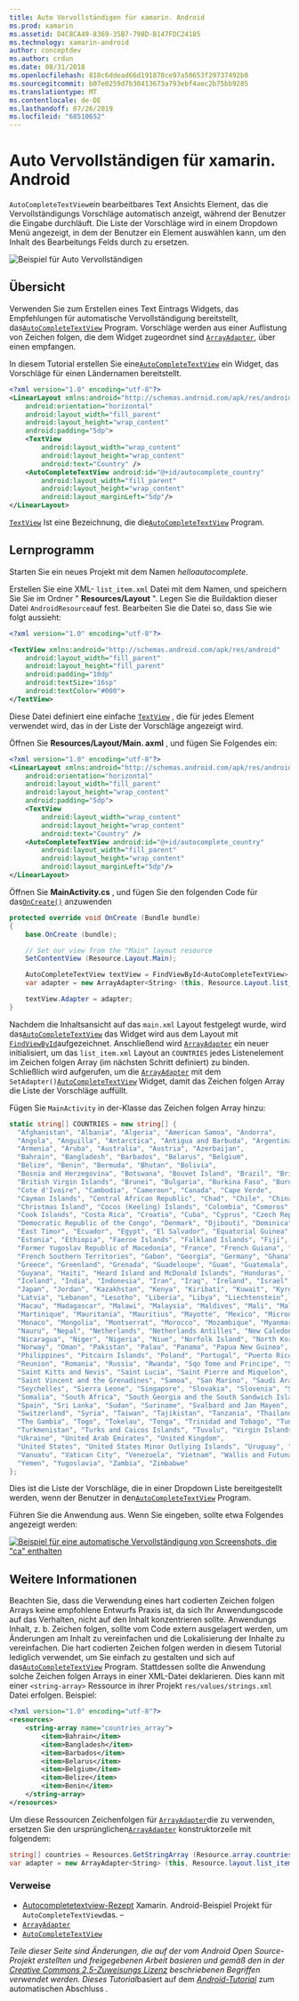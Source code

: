 ```yaml
---
title: Auto Vervollständigen für xamarin. Android
ms.prod: xamarin
ms.assetid: D4C8CA49-8369-35B7-798D-B147FDC24185
ms.technology: xamarin-android
author: conceptdev
ms.author: crdun
ms.date: 08/31/2018
ms.openlocfilehash: 810c6ddead66d191870ce97a50653f29737492b0
ms.sourcegitcommit: b07e0259d7b30413673a793ebf4aec2b75bb9285
ms.translationtype: MT
ms.contentlocale: de-DE
ms.lasthandoff: 07/26/2019
ms.locfileid: "68510652"
---
```

# <a name="auto-complete-for-xamarinandroid"></a>Auto Vervollständigen für xamarin. Android

`AutoCompleteTextView`ein bearbeitbares Text Ansichts Element, das die Vervollständigungs Vorschläge automatisch anzeigt, während der Benutzer die Eingabe durchläuft. Die Liste der Vorschläge wird in einem Dropdown Menü angezeigt, in dem der Benutzer ein Element auswählen kann, um den Inhalt des Bearbeitungs Felds durch zu ersetzen.

![Beispiel für Auto Vervollständigen](images/auto-complete.png)

## <a name="overview"></a>Übersicht

Verwenden Sie zum Erstellen eines Text Eintrags Widgets, das Empfehlungen für automatische Vervollständigung bereitstellt, das[`AutoCompleteTextView`](xref:Android.Widget.AutoCompleteTextView)
Program. Vorschläge werden aus einer Auflistung von Zeichen folgen, die dem Widget zugeordnet sind [`ArrayAdapter`](xref:Android.Widget.ArrayAdapter), über einen empfangen.

In diesem Tutorial erstellen Sie eine[`AutoCompleteTextView`](xref:Android.Widget.AutoCompleteTextView)
ein Widget, das Vorschläge für einen Ländernamen bereitstellt.

```xml
<?xml version="1.0" encoding="utf-8"?>
<LinearLayout xmlns:android="http://schemas.android.com/apk/res/android"
    android:orientation="horizontal"
    android:layout_width="fill_parent"
    android:layout_height="wrap_content"
    android:padding="5dp">
    <TextView
        android:layout_width="wrap_content"
        android:layout_height="wrap_content"
        android:text="Country" />
    <AutoCompleteTextView android:id="@+id/autocomplete_country"
        android:layout_width="fill_parent"
        android:layout_height="wrap_content"
        android:layout_marginLeft="5dp"/>
</LinearLayout>
```

[`TextView`](xref:Android.Widget.TextView) Ist eine Bezeichnung, die die[`AutoCompleteTextView`](xref:Android.Widget.AutoCompleteTextView)
Program.


## <a name="tutorial"></a>Lernprogramm

Starten Sie ein neues Projekt mit dem Namen *helloautocomplete*.

Erstellen Sie eine XML- `list_item.xml` Datei mit dem Namen, und speichern Sie Sie im Ordner " **Resources/Layout** ". Legen Sie die Buildaktion dieser Datei `AndroidResource`auf fest. Bearbeiten Sie die Datei so, dass Sie wie folgt aussieht:

```xml
<?xml version="1.0" encoding="utf-8"?>

<TextView xmlns:android="http://schemas.android.com/apk/res/android"
    android:layout_width="fill_parent"
    android:layout_height="fill_parent"
    android:padding="10dp"
    android:textSize="16sp"
    android:textColor="#000">
</TextView> 
```

Diese Datei definiert eine einfache [`TextView`](xref:Android.Widget.TextView) , die für jedes Element verwendet wird, das in der Liste der Vorschläge angezeigt wird.

Öffnen Sie **Resources/Layout/Main. axml** , und fügen Sie Folgendes ein:

```xml
<?xml version="1.0" encoding="utf-8"?>
<LinearLayout xmlns:android="http://schemas.android.com/apk/res/android"
    android:orientation="horizontal"
    android:layout_width="fill_parent"
    android:layout_height="wrap_content"
    android:padding="5dp">
    <TextView
        android:layout_width="wrap_content"
        android:layout_height="wrap_content"
        android:text="Country" />
    <AutoCompleteTextView android:id="@+id/autocomplete_country"
        android:layout_width="fill_parent"
        android:layout_height="wrap_content"
        android:layout_marginLeft="5dp"/>
</LinearLayout>
```

Öffnen Sie **MainActivity.cs** , und fügen Sie den folgenden Code für das[`OnCreate()`](xref:Android.App.Activity.OnCreate*)
anzuwenden

```csharp
protected override void OnCreate (Bundle bundle)
{
    base.OnCreate (bundle);

    // Set our view from the "Main" layout resource
    SetContentView (Resource.Layout.Main);

    AutoCompleteTextView textView = FindViewById<AutoCompleteTextView> (Resource.Id.autocomplete_country);
    var adapter = new ArrayAdapter<String> (this, Resource.Layout.list_item, COUNTRIES);

    textView.Adapter = adapter;
}
```

Nachdem die Inhaltsansicht auf das `main.xml` Layout festgelegt wurde, wird das[`AutoCompleteTextView`](xref:Android.Widget.AutoCompleteTextView)
das Widget wird aus dem Layout mit [`FindViewById`](xref:Android.App.Activity.FindViewById*)aufgezeichnet. Anschließend wird [`ArrayAdapter`](xref:Android.Widget.ArrayAdapter) ein neuer initialisiert, um das `list_item.xml` Layout an `COUNTRIES` jedes Listenelement im Zeichen folgen Array (im nächsten Schritt definiert) zu binden. Schließlich wird aufgerufen, um die [`ArrayAdapter`](xref:Android.Widget.ArrayAdapter) mit dem `SetAdapter()`[`AutoCompleteTextView`](xref:Android.Widget.AutoCompleteTextView)
Widget, damit das Zeichen folgen Array die Liste der Vorschläge auffüllt.

Fügen Sie `MainActivity` in der-Klasse das Zeichen folgen Array hinzu:

```csharp
static string[] COUNTRIES = new string[] {
  "Afghanistan", "Albania", "Algeria", "American Samoa", "Andorra",
  "Angola", "Anguilla", "Antarctica", "Antigua and Barbuda", "Argentina",
  "Armenia", "Aruba", "Australia", "Austria", "Azerbaijan",
  "Bahrain", "Bangladesh", "Barbados", "Belarus", "Belgium",
  "Belize", "Benin", "Bermuda", "Bhutan", "Bolivia",
  "Bosnia and Herzegovina", "Botswana", "Bouvet Island", "Brazil", "British Indian Ocean Territory",
  "British Virgin Islands", "Brunei", "Bulgaria", "Burkina Faso", "Burundi",
  "Cote d'Ivoire", "Cambodia", "Cameroon", "Canada", "Cape Verde",
  "Cayman Islands", "Central African Republic", "Chad", "Chile", "China",
  "Christmas Island", "Cocos (Keeling) Islands", "Colombia", "Comoros", "Congo",
  "Cook Islands", "Costa Rica", "Croatia", "Cuba", "Cyprus", "Czech Republic",
  "Democratic Republic of the Congo", "Denmark", "Djibouti", "Dominica", "Dominican Republic",
  "East Timor", "Ecuador", "Egypt", "El Salvador", "Equatorial Guinea", "Eritrea",
  "Estonia", "Ethiopia", "Faeroe Islands", "Falkland Islands", "Fiji", "Finland",
  "Former Yugoslav Republic of Macedonia", "France", "French Guiana", "French Polynesia",
  "French Southern Territories", "Gabon", "Georgia", "Germany", "Ghana", "Gibraltar",
  "Greece", "Greenland", "Grenada", "Guadeloupe", "Guam", "Guatemala", "Guinea", "Guinea-Bissau",
  "Guyana", "Haiti", "Heard Island and McDonald Islands", "Honduras", "Hong Kong", "Hungary",
  "Iceland", "India", "Indonesia", "Iran", "Iraq", "Ireland", "Israel", "Italy", "Jamaica",
  "Japan", "Jordan", "Kazakhstan", "Kenya", "Kiribati", "Kuwait", "Kyrgyzstan", "Laos",
  "Latvia", "Lebanon", "Lesotho", "Liberia", "Libya", "Liechtenstein", "Lithuania", "Luxembourg",
  "Macau", "Madagascar", "Malawi", "Malaysia", "Maldives", "Mali", "Malta", "Marshall Islands",
  "Martinique", "Mauritania", "Mauritius", "Mayotte", "Mexico", "Micronesia", "Moldova",
  "Monaco", "Mongolia", "Montserrat", "Morocco", "Mozambique", "Myanmar", "Namibia",
  "Nauru", "Nepal", "Netherlands", "Netherlands Antilles", "New Caledonia", "New Zealand",
  "Nicaragua", "Niger", "Nigeria", "Niue", "Norfolk Island", "North Korea", "Northern Marianas",
  "Norway", "Oman", "Pakistan", "Palau", "Panama", "Papua New Guinea", "Paraguay", "Peru",
  "Philippines", "Pitcairn Islands", "Poland", "Portugal", "Puerto Rico", "Qatar",
  "Reunion", "Romania", "Russia", "Rwanda", "Sqo Tome and Principe", "Saint Helena",
  "Saint Kitts and Nevis", "Saint Lucia", "Saint Pierre and Miquelon",
  "Saint Vincent and the Grenadines", "Samoa", "San Marino", "Saudi Arabia", "Senegal",
  "Seychelles", "Sierra Leone", "Singapore", "Slovakia", "Slovenia", "Solomon Islands",
  "Somalia", "South Africa", "South Georgia and the South Sandwich Islands", "South Korea",
  "Spain", "Sri Lanka", "Sudan", "Suriname", "Svalbard and Jan Mayen", "Swaziland", "Sweden",
  "Switzerland", "Syria", "Taiwan", "Tajikistan", "Tanzania", "Thailand", "The Bahamas",
  "The Gambia", "Togo", "Tokelau", "Tonga", "Trinidad and Tobago", "Tunisia", "Turkey",
  "Turkmenistan", "Turks and Caicos Islands", "Tuvalu", "Virgin Islands", "Uganda",
  "Ukraine", "United Arab Emirates", "United Kingdom",
  "United States", "United States Minor Outlying Islands", "Uruguay", "Uzbekistan",
  "Vanuatu", "Vatican City", "Venezuela", "Vietnam", "Wallis and Futuna", "Western Sahara",
  "Yemen", "Yugoslavia", "Zambia", "Zimbabwe"
};
```

Dies ist die Liste der Vorschläge, die in einer Dropdown Liste bereitgestellt werden, wenn der Benutzer in den[`AutoCompleteTextView`](xref:Android.Widget.AutoCompleteTextView)
Program.

Führen Sie die Anwendung aus. Wenn Sie eingeben, sollte etwa Folgendes angezeigt werden:

[![Beispiel für eine automatische Vervollständigung von Screenshots, die "ca" enthalten](auto-complete-images/helloautocomplete.png)](auto-complete-images/helloautocomplete.png#lightbox)



## <a name="more-information"></a>Weitere Informationen

Beachten Sie, dass die Verwendung eines hart codierten Zeichen folgen Arrays keine empfohlene Entwurfs Praxis ist, da sich Ihr Anwendungscode auf das Verhalten, nicht auf den Inhalt konzentrieren sollte. Anwendungs Inhalt, z. b. Zeichen folgen, sollte vom Code extern ausgelagert werden, um Änderungen am Inhalt zu vereinfachen und die Lokalisierung der Inhalte zu vereinfachen. Die hart codierten Zeichen folgen werden in diesem Tutorial lediglich verwendet, um Sie einfach zu gestalten und sich auf das[`AutoCompleteTextView`](xref:Android.Widget.AutoCompleteTextView)
Program. Stattdessen sollte die Anwendung solche Zeichen folgen Arrays in einer XML-Datei deklarieren. Dies kann mit einer `<string-array>` Ressource in ihrer Projekt `res/values/strings.xml` Datei erfolgen. Beispiel:

```xml
<?xml version="1.0" encoding="utf-8"?>
<resources>
    <string-array name="countries_array">
        <item>Bahrain</item>
        <item>Bangladesh</item>
        <item>Barbados</item>
        <item>Belarus</item>
        <item>Belgium</item>
        <item>Belize</item>
        <item>Benin</item>
    </string-array>
</resources>
```

Um diese Ressourcen Zeichenfolgen für [`ArrayAdapter`](xref:Android.Widget.ArrayAdapter)die zu verwenden, ersetzen Sie den ursprünglichen[`ArrayAdapter`](xref:Android.Widget.ArrayAdapter)
konstruktorzeile mit folgendem:

```csharp
string[] countries = Resources.GetStringArray (Resource.array.countries_array);
var adapter = new ArrayAdapter<String> (this, Resource.layout.list_item, countries);
```


### <a name="references"></a>Verweise

-   [Autocompletetextview-Rezept](https://github.com/xamarin/recipes/tree/master/Recipes/android/controls/autocomplete_text_view/add_an_autocomplete_text_input) Xamarin. Android-Beispiel Projekt für `AutoCompleteTextView`das. &ndash;
-   [`ArrayAdapter`](xref:Android.Widget.ArrayAdapter)
-   [`AutoCompleteTextView`](xref:Android.Widget.AutoCompleteTextView)

*Teile dieser Seite sind Änderungen, die auf der vom Android Open Source-Projekt erstellten und freigegebenen Arbeit basieren und gemäß den in der*
[*Creative Commons 2,5-Zuweisungs Lizenz*](http://creativecommons.org/licenses/by/2.5/) *beschriebenen Begriffen verwendet werden. Dieses Tutorial*basiert auf dem
[*Android-Tutorial*](https://developer.android.com/resources/tutorials/views/hello-autocomplete.html)
zum automatischen Abschluss *.*
